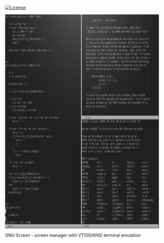 [![License](https://img.shields.io/github/license/alexander-naumov/screen)](https://github.com/alexander-naumov/screen/COPYING)

<img align="center" src="screenshot.png" height="700">


GNU Screen - screen manager with VT100/ANSI terminal emulation
